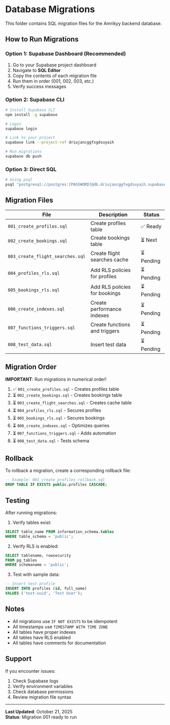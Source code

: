 # Database Migrations

This folder contains SQL migration files for the Amrikyy backend database.

## How to Run Migrations

### Option 1: Supabase Dashboard (Recommended)
1. Go to your Supabase project dashboard
2. Navigate to **SQL Editor**
3. Copy the contents of each migration file
4. Run them in order (001, 002, 003, etc.)
5. Verify success messages

### Option 2: Supabase CLI
```bash
# Install Supabase CLI
npm install -g supabase

# Login
supabase login

# Link to your project
supabase link --project-ref driujancggfxgdsuyaih

# Run migrations
supabase db push
```

### Option 3: Direct SQL
```bash
# Using psql
psql "postgresql://postgres:[PASSWORD]@db.driujancggfxgdsuyaih.supabase.co:5432/postgres" -f migrations/001_create_profiles.sql
```

## Migration Files

| File | Description | Status |
|------|-------------|--------|
| `001_create_profiles.sql` | Create profiles table | ✅ Ready |
| `002_create_bookings.sql` | Create bookings table | ⏳ Next |
| `003_create_flight_searches.sql` | Create flight searches cache | ⏳ Pending |
| `004_profiles_rls.sql` | Add RLS policies for profiles | ⏳ Pending |
| `005_bookings_rls.sql` | Add RLS policies for bookings | ⏳ Pending |
| `006_create_indexes.sql` | Create performance indexes | ⏳ Pending |
| `007_functions_triggers.sql` | Create functions and triggers | ⏳ Pending |
| `008_test_data.sql` | Insert test data | ⏳ Pending |

## Migration Order

**IMPORTANT**: Run migrations in numerical order!

1. ✅ `001_create_profiles.sql` - Creates profiles table
2. ⏳ `002_create_bookings.sql` - Creates bookings table
3. ⏳ `003_create_flight_searches.sql` - Creates cache table
4. ⏳ `004_profiles_rls.sql` - Secures profiles
5. ⏳ `005_bookings_rls.sql` - Secures bookings
6. ⏳ `006_create_indexes.sql` - Optimizes queries
7. ⏳ `007_functions_triggers.sql` - Adds automation
8. ⏳ `008_test_data.sql` - Tests schema

## Rollback

To rollback a migration, create a corresponding rollback file:

```sql
-- Example: 001_create_profiles_rollback.sql
DROP TABLE IF EXISTS public.profiles CASCADE;
```

## Testing

After running migrations:

1. Verify tables exist:
```sql
SELECT table_name FROM information_schema.tables 
WHERE table_schema = 'public';
```

2. Verify RLS is enabled:
```sql
SELECT tablename, rowsecurity 
FROM pg_tables 
WHERE schemaname = 'public';
```

3. Test with sample data:
```sql
-- Insert test profile
INSERT INTO profiles (id, full_name) 
VALUES ('test-uuid', 'Test User');
```

## Notes

- All migrations use `IF NOT EXISTS` to be idempotent
- All timestamps use `TIMESTAMP WITH TIME ZONE`
- All tables have proper indexes
- All tables have RLS enabled
- All tables have comments for documentation

## Support

If you encounter issues:
1. Check Supabase logs
2. Verify environment variables
3. Check database permissions
4. Review migration file syntax

---

**Last Updated**: October 21, 2025  
**Status**: Migration 001 ready to run
